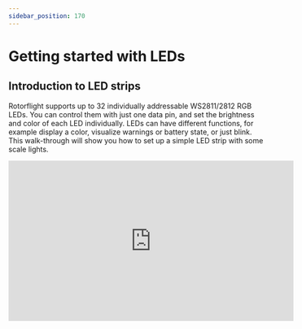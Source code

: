 ```yaml
---
sidebar_position: 170
---
```


# Getting started with LEDs

## Introduction to LED strips

Rotorflight supports up to 32 individually addressable WS2811/2812 RGB LEDs. You can control them with just one data pin, and set the brightness and color of each LED individually. LEDs can have different functions, for example display a color, visualize warnings or battery state, or just blink. This walk-through will show you how to set up a simple LED strip with some scale lights.

<iframe width="560" height="315" src="https://www.youtube.com/embed/GB6hGU9MKpI" title="YouTube video player" frameborder="0" allow="accelerometer; autoplay; clipboard-write; encrypted-media; gyroscope; picture-in-picture; web-share; fullscreen" allowfullscreen />

Each LED has 4 pins: 5V, ground, *data in* and *data out*. The FC should be connected to *data in* of the first LED. *Data out* of the first LED should be connected to *data in* of the second LED. And the *data out* of the second LED should again be connected to *data in* of the third LED. And so on.

There are ready made WS2812 strips with 30, 60 or 144 LEDs per meter. That's great for testing or maybe on the boom for some night flying, but there are also more conventional WS2811 5mm and 8mm LEDs available. Those are more suited for scale lighting.

There are quite a lot of tutorials/videos for Betaflight, and Rotorflight supports all the functions of Betaflight 4.3. In addition, Rotorflight supports *scale lights*, with which you can program anti-collision lights, strobe lights or landing lights. Here we'll focus on those scale lights.

## Create a LED\_STRIP resource

In order to use a LED strip, you'll need a LED\_STRIP resource to which you can connect your LEDs. A LED\_STRIP resource requires a timer and DMA should be enabled.

Some FCs might already have a LED\_STRIP resource and then you can just use that pin. But if you want to use another pin on your FC, or if your FC doesn't have a LED\_STRIP resource, you'll need to do some [resource remapping](#remapping-to-led_strip). For this walk-through I'm going to use the Radiomaster Nexus, so go to the CLI and [remap TX6 to LED\_STRIP](#radiomaster-nexus).

Now go to the *Configuration* tab and enable *LED\_STRIP* under *Features*. Press *Save and reboot*.

## Testing hardware

A piece of LED strip is ideal for testing. I'll be using one with 3 LEDs connected to Port B on the Nexus. Wiring is simple: just connect 5V, ground and LED\_STRIP (formerly known as TX6) to the strip.

![Wiring](./img/ledstrip-wiring.jpg)

## The *LED Strip* tab

Now go to the *LED Strip* tab. Note that this tab will only be visible if you have the *LED\_STRIP* feature enabled under *Configuration*.

We're going to define:

* a green navigation light that also functions as a strobe
* a red ACL light that slowly blinks
* a white landing light that can be operated from the TX.

Connect the Nexus to the Configurator using USB. 5V will now be available on port A, B and C. If you're using many LEDs, consider using an external 5V power supply.

### Define the 3 LEDs

* Click on *Wire Ordering Mode*. The 16x16 matrix will become greenish.
* Select a square in the matrix. A '0' should now be displayed in it.
* Select *Color* as *Function*
* Now select another square in the matrix. A '1' should now be displayed in it.
* Select *Color* again as *Function*
* Select yet another square in the matrix. A '2' should now be displayed in it.
* Select *Color* as *Function*
* Press *Save*

Your screen might now look like this, although the actual position of the three squares will likely be different:

![LED Profile Adjustments](./img/ledstrip-grid.png)

### Create the green navigation light

* Select the square with '0' in it
* In the color palette, left-click on green. The LED should now light up.
* If you find the LED too bright, adjust the overall LED brightness under *LED Strip Global Settings*
* Enable *Blink* and set one checkmark. The LED will now shortly turn off (=black).
* In the color palette, right-click on white. Now the LED will shortly flash a white light.
* Press *Save*

### Create the red anti-collision light

* Select the square with '1' in it
* Select *Blink* and set some check marks next to each other
* Right-click the red color. The second LED should now flash red
* Press *Save*

### Create the white landing light

* Select the square with '2' in it
* Enable the *Fade to alt color* feature
* Left-click white. The LED should now light up
* Select *Status Alt* next to *Profile*, under *LED Strip Global Settings*. The LED should now dim.
* Set *Fade rate* to 10 to dim slowly
* Press *Save*
* You can use *Adjustments* to switch the LED profile from your transmitter. It might look something like:

![LED Profile Adjustments](./img/ledstrip-adjustments.png)

Here's another video showing the techniques used in this Quick Start on a Walkera 4F200LM, for which I used two 3mm and four 5mm LEDs.

<iframe width="560" height="315" src="https://www.youtube.com/embed/72LsrcEJEK0" title="YouTube video player" frameborder="0" allow="accelerometer; autoplay; clipboard-write; encrypted-media; gyroscope; picture-in-picture; web-share; fullscreen" allowfullscreen />

## Molex PicoBlade bus

Here's a simple bus system for connecting individual LEDs using 4-pin Molex PicoBlade connectors. It can be used for connecting individual WS2811/2812 LEDs as well as conventional LEDs.

![C189 PicoBlade Bus](./img/ledstrip-c189.jpg)

Conventional LEDs should come after the WS2811/2812 LEDs since they don't support *data in* and *data out*. Also, you can use 2-pin PicoBlade connectors for them.

### Building the PicoBlade bus

* Glue some 4-pin PicoBlade headers together
* Bend the pins for 5V and GND so they form two rails
* Carefully solder the 5V and GND rails
* Bend the *data out* pin of the first header to the *data in* pin of the second header and repeat
* Solder the *data out* pins to the next *data in* pins
* Connect wires for 5V, GND and *data in* to the bus
* Isolate the bottom of the bus with hot glue or epoxy
* Connect the bus to the FC

![Building a PicoBlade Bus](./img/ledstrip-picobus.jpg)

## Remapping to LED\_STRIP

### Radiomaster Nexus

On the Nexus Port B is the best choice for creating a LED\_STRIP resource. Port B provides RX6 and TX6 by default. To remap TX6 to LED\_STRIP, enter the following in the CLI:

```
resource SERIAL_TX 6 NONE
resource LED_STRIP 1 C07
timer C07 AF3    # TIM8, default is also AF3
dma pin C07 0    # default is NONE
save
```

Note that although we remapped TX6, RX6 is still there and functional.

Alternatively you can remap RX6 to LED\_STRIP:

```
resource SERIAL_RX 6 NONE
resource LED_STRIP 1 C06
timer C06 AF3    # TIM8, default is also AF3
dma pin C06 0    # default is NONE
save
```

### FlyDragon F722

The FlyDragon F722 has a built in LED 'strip' with just one LED. It has the [Warning overlay](../setup/led-strip-quick-start.md#flydragon-f722) enabled by default and is connected to the FC using pin B08. However, the *data out* pin of that LED isn't exposed, so you have to remap some other port to LED\_STRIP to make use of your own LEDs. There are several options: SCL, SDA, RPM-S and F.Port. SCL and SDA are located on the GPS port, which also provides 5V. Using SCL or SDA is preferred because they can have their own dedicated timer.

#### 1. Remap SCL to LED\_STRIP

To remap SCL to LED\_STRIP, enter the following in the CLI:

```
resource I2C_SCL 1 NONE
resource LED_STRIP 1 B06   # default is B08
timer B06 AF2              # TIM4
dma pin B06 0
save
```

#### 2. Remap SDA to LED\_STRIP

To remap SDA to LED\_STRIP, enter the following in the CLI:

```
resource I2C_SDA 1 NONE
resource LED_STRIP 1 B07   # default is B08
timer B07 AF2              # TIM4
dma pin B07 0
save
```

#### 3. Remap RPM-S to LED\_STRIP

RPM-S isn't connected to VBec and supplies 5V, which is all right for a couple of LEDs.

To remap RPM-S to LED\_STRIP on the FlyDragon V2 or V2.2, enter the following in the CLI:

```
resource LED_STRIP 1 A15   # default is B08
timer A15 AF1              # TIM1
dma pin A15 0
save
```

To remap RPM-S to LED\_STRIP on the FlyDragon V1, enter the following in the CLI:

```
resource LED_STRIP 1 A08   # default is B08
timer A08 AF1              # TIM1
dma pin A08 0
save
```

#### 4. Remap F.Port to LED\_STRIP

Be careful: F.Port uses VBec, which might be too high for your LEDs. Most LEDs require 5V.

```
resource LED_STRIP 1 A02   # default is B08
timer A02 AF1              # TIM2
dma pin A02 0
# Change motor 1 timer from TIM2 to TIM5
timer A00 AF2
save
```

### FrSky VANTAC RF007

You can connect a LED strip using the SBUS out signal on the RF007. But remember that those strips usually need 5V, and if your BEC supplies more than 5V you'll need to power those LEDs alternatively. For example with the 5V from port A or C, which should be OK for a couple of LEDs. Or a step-down converter, if you have many LEDs.

```
# remap SBUS out as LED strip
resource SERIAL_RX 1 none
resource LED_STRIP 1 B07
timer B07 AF2     #  TIM4 CH2
dma pin B07 0

# configure two leds
feature LED_STRIP
led 0 0,0::CB:2:20495:0:0
led 1 1,0::CB:1:15:0:5
set ledstrip_brightness = 30
save
```

### Flywing HELI405

You can remap SBUS to LED\_STRIP on the Flywing HELI405. To do this, enter the following in the CLI:

```
resource SERIAL_RX 2 NONE
resource LED_STRIP 1 A03
timer A03 AF2
dma pin A03 1
save
```
